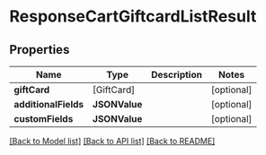 # ResponseCartGiftcardListResult

## Properties
Name | Type | Description | Notes
------------ | ------------- | ------------- | -------------
**giftCard** | [GiftCard] |  | [optional] 
**additionalFields** | **JSONValue** |  | [optional] 
**customFields** | **JSONValue** |  | [optional] 

[[Back to Model list]](../README.md#documentation-for-models) [[Back to API list]](../README.md#documentation-for-api-endpoints) [[Back to README]](../README.md)


